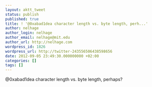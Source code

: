 ```yaml
---
layout: aktt_tweet
status: publish
published: true
title: ! '@0xabad1dea character length vs. byte length, perh...'
author: nelhage
author_login: nelhage
author_email: nelhage@mit.edu
author_url: http://nelhage.com
wordpress_id: 1826
wordpress_url: http://twitter-243556506438598656
date: 2012-09-05 23:49:30.000000000 +02:00
categories: []
tags: []
---
```

@0xabad1dea character length vs. byte length, perhaps?
